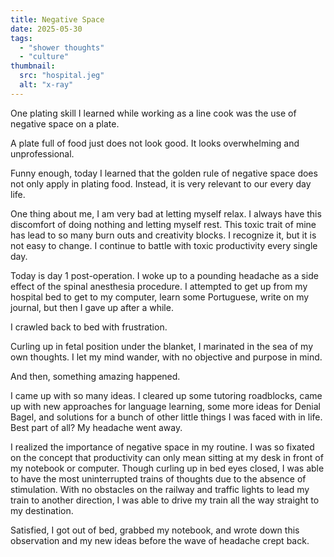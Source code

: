 ```yaml
---
title: Negative Space
date: 2025-05-30
tags:
  - "shower thoughts"
  - "culture"
thumbnail:
  src: "hospital.jeg"
  alt: "x-ray"
---
```

One plating skill I learned while working as a line cook was the use of negative space on a plate.

A plate full of food just does not look good. It looks overwhelming and unprofessional.

Funny enough, today I learned that the golden rule of negative space does not only apply in plating food. Instead, it is very relevant to our every day life. 

One thing about me, I am very bad at letting myself relax. I always have this discomfort of doing nothing and letting myself rest. This toxic trait of mine has lead to so many burn outs and creativity blocks. I recognize it, but it is not easy to change. I continue to battle with toxic productivity every single day.

Today is day 1 post-operation. I woke up to a pounding headache as a side effect of the spinal anesthesia procedure. I attempted to get up from my hospital bed to get to my computer, learn some Portuguese, write on my journal, but then I gave up after a while.

I crawled back to bed with frustration.

Curling up in fetal position under the blanket, I marinated in the sea of my own thoughts. I let my mind wander, with no objective and purpose in mind. 

And then, something amazing happened. 

I came up with so many ideas. I cleared up some tutoring roadblocks, came up with new approaches for language learning, some more ideas for Denial Bagel, and solutions for a bunch of other little things I was faced with in life. Best part of all? My headache went away.

I realized the importance of negative space in my routine. I was so fixated on the concept that productivity can only mean sitting at my desk in front of my notebook or computer. Though curling up in bed eyes closed, I was able to have the most uninterrupted trains of thoughts due to the absence of stimulation. With no obstacles on the railway and traffic lights to lead my train to another direction, I was able to drive my train all the way straight to my destination. 

Satisfied, I got out of bed, grabbed my notebook, and wrote down this observation and my new ideas before the wave of headache crept back.